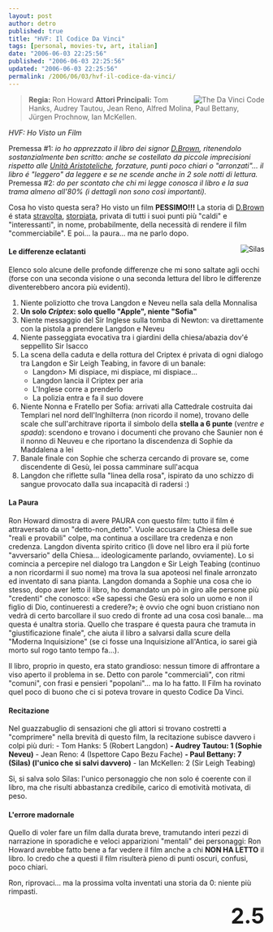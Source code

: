 ```yaml
---
layout: post
author: detro
published: true
title: "HVF: Il Codice Da Vinci"
tags: [personal, movies-tv, art, italian]
date: "2006-06-03 22:25:56"
published: "2006-06-03 22:25:56"
updated: "2006-06-03 22:25:56"
permalink: /2006/06/03/hvf-il-codice-da-vinci/
---
```


<blockquote><img src="http://www.mymovies.it/filmclub/2005/05/088/imm.jpg" alt="The Da Vinci Code" align="right" />

<strong>Regia:</strong> Ron Howard
<strong>Attori Principali:</strong> Tom Hanks, Audrey Tautou, Jean Reno, Alfred Molina, Paul Bettany, Jürgen Prochnow, Ian McKellen.</blockquote>

<em>HVF: Ho Visto un Film</em>

Premessa #1: <em>io ho apprezzato il libro dei signor <a href="http://it.wikipedia.org/wiki/Dan_Brown">D.Brown</a>, ritenendolo sostanzialmente ben scritto: anche se costellato da piccole imprecisioni rispetto alle <a href="http://it.wikipedia.org/wiki/Unit%C3%A0_aristoteliche">Unità Aristoteliche</a>, forzature, punti poco chiari o "arronzati"... il libro é "leggero" da leggere e se ne scende anche in 2 sole notti di lettura.</em>
Premessa #2: <em>do per scontato che chi mi legge conosca il libro e la sua trama almeno all'80% (i dettagli non sono così importanti).</em>

Cosa ho visto questa sera? Ho visto un film <strong>PESSIMO!!!</strong>
La storia di <a href="http://it.wikipedia.org/wiki/Dan_Brown">D.Brown</a> é stata <ins datetime="2006-06-03T20:37:45+00:00">stravolta</ins>, <ins datetime="2006-06-03T20:37:45+00:00">storpiata</ins>, privata di tutti i suoi punti più "caldi" e "interessanti", in nome, probabilmente, della necessità di rendere il film "commerciabile". E poi... la paura... ma ne parlo dopo.

<!--more-->
<img src="http://upload.wikimedia.org/wikipedia/en/b/ba/Silascode.PNG" alt="Silas" align="right" />
<h4>Le differenze eclatanti</h4>
Elenco solo alcune delle profonde differenze che mi sono saltate agli occhi (forse con una seconda visione o una seconda lettura del libro le differenze diventerebbero ancora più evidenti).

<ol>
<li>Niente poliziotto che trova Langdon e Neveu nella sala della Monnalisa</li>
<li><strong>Un solo <em>Criptex</em>: solo quello "Apple", niente "Sofia"</strong></li>
<li>Niente messaggio del Sir Inglese sulla tomba di Newton: va direttamente con la pistola a prendere Langdon e Neveu</li>
<li>Niente passeggiata evocativa tra i giardini della chiesa/abazia dov'é seppellito Sir Isacco</li>
<li>La scena della caduta e della rottura del Criptex é privata di ogni dialogo tra Langdon e Sir Leigh Teabing, in favore di un banale:
<ul>
<li>Langdon> Mi dispiace, mi dispiace, mi dispiace...</li>
<li>Langdon lancia il Criptex per aria</li>
<li>L'Inglese corre a prenderlo</li>
<li>La polizia entra e fa il suo dovere</li>
</ul>
</li>
<li>Niente Nonna e Fratello per Sofia: arrivati alla Cattedrale costruita dai Templari nel nord dell'Inghilterra (non ricordo il nome), trovano delle scale che sull'architrave riporta il simbolo della <strong>stella a 6 punte</strong> (<em>ventre e spada</em>): scendono e trovano i documenti che provano che Saunier non é il nonno di Neuveu e che riportano la discendenza di Sophie da Maddalena a lei</li>
<li>Banale finale con Sophie che scherza cercando di provare se, come discendente di Gesù, lei possa camminare sull'acqua</li>
<li>Langdon che riflette sulla "linea della rosa", ispirato da uno schizzo di sangue provocato dalla sua incapacità di radersi :)</li>
</ol>

<h4>La Paura</h4>
Ron Howard dimostra di avere PAURA con questo film: tutto il film é attraversato da un "detto-non_detto". Vuole accusare la Chiesa delle sue "reali e provabili" colpe, ma continua a oscillare tra credenza e non credenza.
Langdon diventa spirito critico (lì dove nel libro era il più forte "avversario" della Chiesa... ideologicamente parlando, ovviamente).
Lo si comincia a percepire nel dialogo tra Langdon e Sir Leigh Teabing (continuo a non ricordarmi il suo nome) ma trova la sua apoteosi nel finale arronzato ed inventato di sana pianta.
Langdon domanda a Sophie una cosa che io stesso, dopo aver letto il libro, ho domandato un pò in giro alle persone più "credenti" che conosco: &laquo;Se sapessi che Gesù era solo un uomo e non il figlio di Dio, continueresti a credere?&raquo;; è ovvio che ogni buon cristiano non vedrà di certo barcollare il suo credo di fronte ad una cosa così banale... ma questa é unaltra storia.
Quello che traspare é questa paura che tramuta in "giustificazione finale", che aiuta il libro a salvarsi dalla scure della "Moderna Inquisizione" (se ci fosse una Inquisizione all'Antica, io sarei già morto sul rogo tanto tempo fa...).

Il libro, proprio in questo, era stato grandioso: nessun timore di affrontare a viso aperto il problema in se. Detto con parole "commerciali", con ritmi "comuni", con frasi e pensieri "popolani"... ma lo ha fatto. Il Film ha rovinato quel poco di buono che ci si poteva trovare in questo Codice Da Vinci.

<h4>Recitazione</h4>
Nel guazzabuglio di sensazioni che gli attori si trovano costretti a "comprimere" nella brevità di questo film, la recitazione subisce davvero i colpi più duri:
- Tom Hanks: 5 (Robert Langdon)
<strong>- Audrey Tautou: 1 (Sophie Neveu)</strong>
- Jean Reno: 4 (Ispettore Capo Bezu Fache)
<strong>- Paul Bettany: 7 (Silas) (l'unico che si salvi davvero)</strong>
- Ian McKellen: 2 (Sir Leigh Teabing)

Si, si salva solo Silas: l'unico personaggio che non solo é coerente con il libro, ma che risulti abbastanza credibile, carico di emotività motivata, di peso.

<h4>L'errore madornale</h4>
Quello di voler fare un film dalla durata breve, tramutando interi pezzi di narrazione in sporadiche e veloci apparizioni "mentali" dei personaggi: Ron Howard avrebbe fatto bene a far vedere il film anche a chi <strong>NON HA LETTO</strong> il libro. Io credo che a questi il film risulterà pieno di punti oscuri, confusi, poco chiari.

Ron, riprovaci... ma la prossima volta inventati una storia da 0: niente più rimpasti.

<div align="right"><strong style="font-size: 300%; ">2.5</strong></div>
